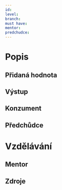 ```yaml
---
id: 
level: 
branch: 
must have: 
mentor: 
predchudce: 
---
```



# Popis


## Přidaná hodnota


## Výstup


## Konzument


## Předchůdce


# Vzdělávání


## Mentor


## Zdroje